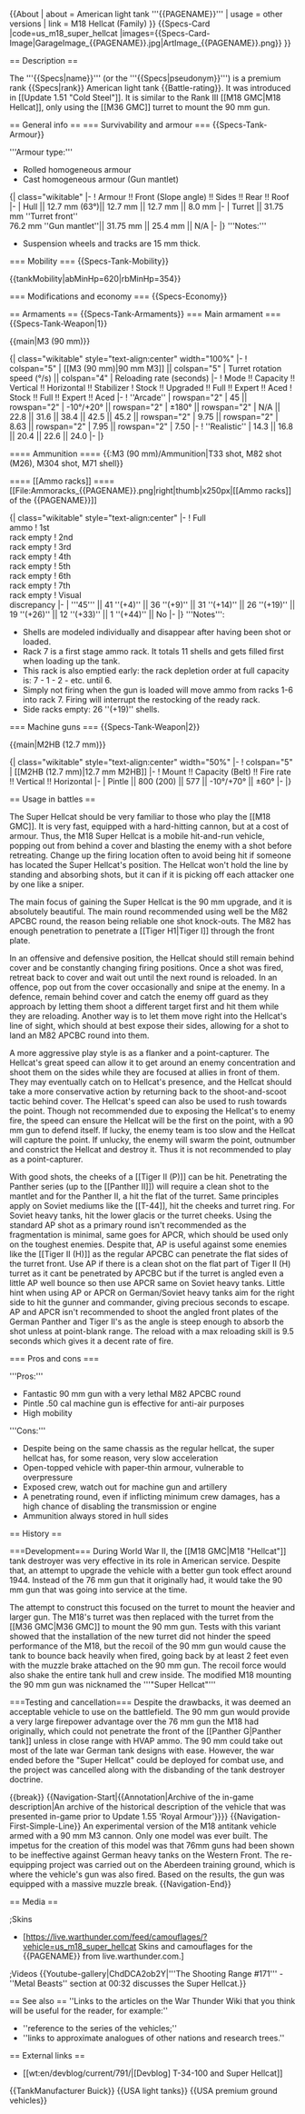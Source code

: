 {{About
| about = American light tank '''{{PAGENAME}}'''
| usage = other versions
| link = M18 Hellcat (Family)
}}
{{Specs-Card
|code=us_m18_super_hellcat
|images={{Specs-Card-Image|GarageImage_{{PAGENAME}}.jpg|ArtImage_{{PAGENAME}}.png}}
}}

== Description ==
<!-- ''In the description, the first part should be about the history of the creation and combat usage of the vehicle, as well as its key features. In the second part, tell the reader about the ground vehicle in the game. Insert a screenshot of the vehicle, so that if the novice player does not remember the vehicle by name, he will immediately understand what kind of vehicle the article is talking about.'' -->
The '''{{Specs|name}}''' (or the '''{{Specs|pseudonym}}''') is a premium rank {{Specs|rank}} American light tank {{Battle-rating}}. It was introduced in [[Update 1.51 "Cold Steel"]]. It is similar to the Rank III [[M18 GMC|M18 Hellcat]], only using the [[M36 GMC]] turret to mount the 90 mm gun.

== General info ==
=== Survivability and armour ===
{{Specs-Tank-Armour}}
<!-- ''Describe armour protection. Note the most well protected and key weak areas. Appreciate the layout of modules as well as the number and location of crew members. Is the level of armour protection sufficient, is the placement of modules helpful for survival in combat? If necessary use a visual template to indicate the most secure and weak zones of the armour.'' -->
'''Armour type:'''

* Rolled homogeneous armour
* Cast homogeneous armour (Gun mantlet)

{| class="wikitable"
|-
! Armour !! Front (Slope angle) !! Sides !! Rear !! Roof
|-
| Hull || 12.7 mm (63°)|| 12.7 mm || 12.7 mm || 8.0 mm
|-
| Turret || 31.75 mm ''Turret front'' <br> 76.2 mm ''Gun mantlet''|| 31.75 mm || 25.4 mm || N/A
|-
|}
'''Notes:'''

* Suspension wheels and tracks are 15 mm thick.

=== Mobility ===
{{Specs-Tank-Mobility}}
<!-- ''Write about the mobility of the ground vehicle. Estimate the specific power and manoeuvrability, as well as the maximum speed forwards and backwards.'' -->

{{tankMobility|abMinHp=620|rbMinHp=354}}

=== Modifications and economy ===
{{Specs-Economy}}

== Armaments ==
{{Specs-Tank-Armaments}}
=== Main armament ===
{{Specs-Tank-Weapon|1}}
<!-- ''Give the reader information about the characteristics of the main gun. Assess its effectiveness in a battle based on the reloading speed, ballistics and the power of shells. Do not forget about the flexibility of the fire, that is how quickly the cannon can be aimed at the target, open fire on it and aim at another enemy. Add a link to the main article on the gun: <code><nowiki>{{main|Name of the weapon}}</nowiki></code>. Describe in general terms the ammunition available for the main gun. Give advice on how to use them and how to fill the ammunition storage.'' -->
{{main|M3 (90 mm)}}

{| class="wikitable" style="text-align:center" width="100%"
|-
! colspan="5" | [[M3 (90 mm)|90 mm M3]] || colspan="5" | Turret rotation speed (°/s) || colspan="4" | Reloading rate (seconds)
|-
! Mode !! Capacity !! Vertical !! Horizontal !! Stabilizer
! Stock !! Upgraded !! Full !! Expert !! Aced
! Stock !! Full !! Expert !! Aced
|-
! ''Arcade''
| rowspan="2" | 45 || rowspan="2" | -10°/+20° || rowspan="2" | ±180° || rowspan="2" | N/A || 22.8 || 31.6 || 38.4 || 42.5 || 45.2 || rowspan="2" | 9.75 || rowspan="2" | 8.63 || rowspan="2" | 7.95 || rowspan="2" | 7.50
|-
! ''Realistic''
| 14.3 || 16.8 || 20.4 || 22.6 || 24.0
|-
|}

==== Ammunition ====
{{:M3 (90 mm)/Ammunition|T33 shot, M82 shot (M26), M304 shot, M71 shell}}

==== [[Ammo racks]] ====
[[File:Ammoracks_{{PAGENAME}}.png|right|thumb|x250px|[[Ammo racks]] of the {{PAGENAME}}]]
<!-- '''Last updated: 2.13.0.66''' -->
{| class="wikitable" style="text-align:center"
|-
! Full<br>ammo
! 1st<br>rack empty
! 2nd<br>rack empty
! 3rd<br>rack empty
! 4th<br>rack empty
! 5th<br>rack empty
! 6th<br>rack empty
! 7th<br>rack empty
! Visual<br>discrepancy
|-
| '''45''' || 41&nbsp;''(+4)'' || 36&nbsp;''(+9)'' || 31&nbsp;''(+14)'' || 26&nbsp;''(+19)'' || 19&nbsp;''(+26)'' || 12&nbsp;''(+33)'' || 1&nbsp;''(+44)'' || No
|-
|}
'''Notes''':

* Shells are modeled individually and disappear after having been shot or loaded.
* Rack 7 is a first stage ammo rack. It totals 11 shells and gets filled first when loading up the tank.
* This rack is also emptied early: the rack depletion order at full capacity is: 7 - 1 - 2 - etc. until 6.
* Simply not firing when the gun is loaded will move ammo from racks 1-6 into rack 7. Firing will interrupt the restocking of the ready rack.
* Side racks empty: 26&nbsp;''(+19)'' shells.

=== Machine guns ===
{{Specs-Tank-Weapon|2}}
<!-- ''Offensive and anti-aircraft machine guns not only allow you to fight some aircraft but also are effective against lightly armoured vehicles. Evaluate machine guns and give recommendations on its use.'' -->
{{main|M2HB (12.7 mm)}}

{| class="wikitable" style="text-align:center" width="50%"
|-
! colspan="5" | [[M2HB (12.7 mm)|12.7 mm M2HB]]
|-
! Mount !! Capacity (Belt) !! Fire rate !! Vertical !! Horizontal
|-
| Pintle || 800 (200) || 577 || -10°/+70° || ±60°
|-
|}

== Usage in battles ==
<!-- ''Describe the tactics of playing in the vehicle, the features of using vehicles in the team and advice on tactics. Refrain from creating a "guide" - do not impose a single point of view but instead give the reader food for thought. Describe the most dangerous enemies and give recommendations on fighting them. If necessary, note the specifics of the game in different modes (AB, RB, SB).'' -->

The Super Hellcat should be very familiar to those who play the [[M18 GMC]]. It is very fast, equipped with a hard-hitting cannon, but at a cost of armour. Thus, the M18 Super Hellcat is a mobile hit-and-run vehicle, popping out from behind a cover and blasting the enemy with a shot before retreating. Change up the firing location often to avoid being hit if someone has located the Super Hellcat's position. The Hellcat won't hold the line by standing and absorbing shots, but it can if it is picking off each attacker one by one like a sniper.

The main focus of gaining the Super Hellcat is the 90 mm upgrade, and it is absolutely beautiful. The main round recommended using well be the M82 APCBC round, the reason being reliable one shot knock-outs. The M82 has enough penetration to penetrate a [[Tiger H1|Tiger I]] through the front plate.

In an offensive and defensive position, the Hellcat should still remain behind cover and be constantly changing firing positions. Once a shot was fired, retreat back to cover and wait out until the next round is reloaded. In an offence, pop out from the cover occasionally and snipe at the enemy. In a defence, remain behind cover and catch the enemy off guard as they approach by letting them shoot a different target first and hit them while they are reloading. Another way is to let them move right into the Hellcat's line of sight, which should at best expose their sides, allowing for a shot to land an M82 APCBC round into them.

A more aggressive play style is as a flanker and a point-capturer. The Hellcat's great speed can allow it to get around an enemy concentration and shoot them on the sides while they are focused at allies in front of them. They may eventually catch on to Hellcat's presence, and the Hellcat should take a more conservative action by returning back to the shoot-and-scoot tactic behind cover. The Hellcat's speed can also be used to rush towards the point. Though not recommended due to exposing the Hellcat's to enemy fire, the speed can ensure the Hellcat will be the first on the point, with a 90 mm gun to defend itself. If lucky, the enemy team is too slow and the Hellcat will capture the point. If unlucky, the enemy will swarm the point, outnumber and constrict the Hellcat and destroy it. Thus it is not recommended to play as a point-capturer.

With good shots, the cheeks of a [[Tiger II (P)]] can be hit. Penetrating the Panther series (up to the [[Panther II]]) will require a clean shot to the mantlet and for the Panther II, a hit the flat of the turret. Same principles apply on Soviet mediums like the [[T-44]], hit the cheeks and turret ring. For Soviet heavy tanks, hit the lower glacis or the turret cheeks. Using the standard AP shot as a primary round isn't recommended as the fragmentation is minimal, same goes for APCR, which should be used only on the toughest enemies. Despite that, AP is useful against some enemies like the [[Tiger II (H)]] as the regular APCBC can penetrate the flat sides of the turret front. Use AP if there is a clean shot on the flat part of Tiger II (H) turret as it cant be penetrated by APCBC but if the turret is angled even a little AP well bounce so then use APCR same on Soviet heavy tanks. Little hint when using AP or APCR on German/Soviet heavy tanks aim for the right side to hit the gunner and commander, giving precious seconds to escape. AP and APCR isn't recommended to shoot the angled front plates of the German Panther and Tiger II's as the angle is steep enough to absorb the shot unless at point-blank range. The reload with a max reloading skill is 9.5 seconds which gives it a decent rate of fire.

=== Pros and cons ===
<!-- ''Summarise and briefly evaluate the vehicle in terms of its characteristics and combat effectiveness. Mark its pros and cons in a bulleted list. Try not to use more than 6 points for each of the characteristics. Avoid using categorical definitions such as "bad", "good" and the like - use substitutions with softer forms such as "inadequate" and "effective".'' -->

'''Pros:'''

* Fantastic 90 mm gun with a very lethal M82 APCBC round
* Pintle .50 cal machine gun is effective for anti-air purposes
* High mobility

'''Cons:'''

* Despite being on the same chassis as the regular hellcat, the super hellcat has, for some reason, very slow acceleration
* Open-topped vehicle with paper-thin armour, vulnerable to overpressure
* Exposed crew, watch out for machine gun and artillery
* A penetrating round, even if inflicting minimum crew damages, has a high chance of disabling the transmission or engine
* Ammunition always stored in hull sides

== History ==
<!-- ''Describe the history of the creation and combat usage of the vehicle in more detail than in the introduction. If the historical reference turns out to be too long, take it to a separate article, taking a link to the article about the vehicle and adding a block "/History" (example: <nowiki>https://wiki.warthunder.com/(Vehicle-name)/History</nowiki>) and add a link to it here using the <code>main</code> template. Be sure to reference text and sources by using <code><nowiki><ref></ref></nowiki></code>, as well as adding them at the end of the article with <code><nowiki><references /></nowiki></code>. This section may also include the vehicle's dev blog entry (if applicable) and the in-game encyclopedia description (under <code><nowiki>=== In-game description ===</nowiki></code>, also if applicable).'' -->
===Development===
During World War II, the [[M18 GMC|M18 "Hellcat"]] tank destroyer was very effective in its role in American service. Despite that, an attempt to upgrade the vehicle with a better gun took effect around 1944. Instead of the 76 mm gun that it originally had, it would take the 90 mm gun that was going into service at the time.

The attempt to construct this focused on the turret to mount the heavier and larger gun. The M18's turret was then replaced with the turret from the [[M36 GMC|M36 GMC]] to mount the 90 mm gun. Tests with this variant showed that the installation of the new turret did not hinder the speed performance of the M18, but the recoil of the 90 mm gun would cause the tank to bounce back heavily when fired, going back by at least 2 feet even with the muzzle brake attached on the 90 mm gun. The recoil force would also shake the entire tank hull and crew inside. The modified M18 mounting the 90 mm gun was nicknamed the '''"Super Hellcat"'''

===Testing and cancellation===
Despite the drawbacks, it was deemed an acceptable vehicle to use on the battlefield. The 90 mm gun would provide a very large firepower advantage over the 76 mm gun the M18 had originally, which could not penetrate the front of the [[Panther G|Panther tank]] unless in close range with HVAP ammo. The 90 mm could take out most of the late war German tank designs with ease. However, the war ended before the "Super Hellcat" could be deployed for combat use, and the project was cancelled along with the disbanding of the tank destroyer doctrine.

{{break}}
{{Navigation-Start|{{Annotation|Archive of the in-game description|An archive of the historical description of the vehicle that was presented in-game prior to Update 1.55 'Royal Armour'}}}}
{{Navigation-First-Simple-Line}}
An experimental version of the M18 antitank vehicle armed with a 90 mm M3 cannon. Only one model was ever built. The impetus for the creation of this model was that 76mm guns had been shown to be ineffective against German heavy tanks on the Western Front. The re-equipping project was carried out on the Aberdeen training ground, which is where the vehicle's gun was also fired. Based on the results, the gun was equipped with a massive muzzle break.
{{Navigation-End}}

== Media ==
<!-- ''Excellent additions to the article would be video guides, screenshots from the game, and photos.'' -->

;Skins
* [https://live.warthunder.com/feed/camouflages/?vehicle=us_m18_super_hellcat Skins and camouflages for the {{PAGENAME}} from live.warthunder.com.]

;Videos
{{Youtube-gallery|ChdDCA2ob2Y|'''The Shooting Range #171''' - ''Metal Beasts'' section at 00:32 discusses the Super Hellcat.}}

== See also ==
''Links to the articles on the War Thunder Wiki that you think will be useful for the reader, for example:''
* ''reference to the series of the vehicles;''
* ''links to approximate analogues of other nations and research trees.''

== External links ==
<!-- ''Paste links to sources and external resources, such as:''
* ''topic on the official game forum;''
* ''other literature.'' -->

* [[wt:en/devblog/current/791/|[Devblog] T-34-100 and Super Hellcat]]

{{TankManufacturer Buick}}
{{USA light tanks}}
{{USA premium ground vehicles}}